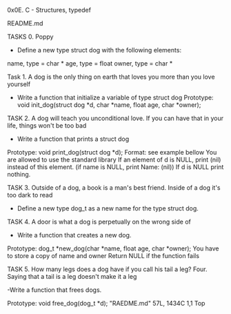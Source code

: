 0x0E. C - Structures, typedef


README.md


TASKS 0. Poppy

- Define a new type struct dog with the following elements:

name, type = char *
age, type = float
owner, type = char *



Task 1. A dog is the only thing on earth that loves you more than you love yourself

- Write a function that initialize a variable of type struct dog
Prototype: void init_dog(struct dog *d, char *name, float age, char *owner);



TASK 2.  A dog will teach you unconditional love. If you can have that in your life, things won't be too bad 

- Write a function that prints a struct dog

Prototype: void print_dog(struct dog *d);
Format: see example bellow
You are allowed to use the standard library
If an element of d is NULL, print (nil) instead of this element. (if name is NULL, print Name: (nil))
If d is NULL print nothing.



TASK 3. Outside of a dog, a book is a man's best friend. Inside of a dog it's too dark to read

- Define a new type dog_t as a new name for the type struct dog.



TASK 4. A door is what a dog is perpetually on the wrong side of

- Write a function that creates a new dog.

Prototype: dog_t *new_dog(char *name, float age, char *owner);
You have to store a copy of name and owner
Return NULL if the function fails



TASK 5.  How many legs does a dog have if you call his tail a leg? Four. Saying that a tail is a leg doesn't make it a leg 

-Write a function that frees dogs.

Prototype: void free_dog(dog_t *d);
"RAEDME.md" 57L, 1434C                                                                                                                                                                           1,1           Top

